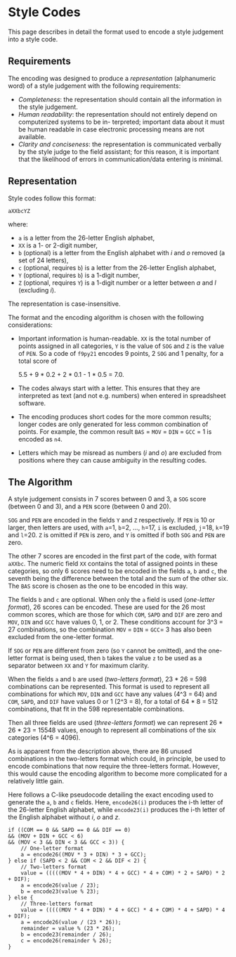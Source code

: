 # Style Codes

This page describes in detail the format used to encode a style judgement into a style code.

## Requirements

The encoding was designed to produce a _representation_ (alphanumeric word) of a style judgement with the following requirements: 

* _Completeness_: the representation should contain all the information in the style judgement.
* _Human readability_: the representation should not entirely depend on computerized systems to be in-
terpreted; important data about it must be human
readable in case electronic processing means are not available.
* _Clarity and conciseness_: the representation is communicated verbally by the style judge to the field assistant; for this reason, it is important that the likelihood of errors in communication/data entering is minimal.

## Representation

Style codes follow this format:

    aXXbcYZ

where:

* `a` is a letter from the 26-letter English alphabet,
* `XX` is a 1- or 2-digit number,
* `b` (optional) is a letter from the English alphabet with _i_ and _o_ removed (a set of 24 letters),
* `c` (optional, requires `b`) is a letter from the 26-letter English alphabet,
* `Y` (optional, requires `b`) is a 1-digit number,
* `Z` (optional, requires `Y`) is a 1-digit number or a letter between _a_ and _l_ (excluding _i_).

The representation is case-insensitive.

The format and the encoding algorithm is chosen with the following considerations:

* Important information is human-readable. `XX` is the total number of points assigned in all categories, `Y` is the value of `SOG` and `Z` is the value of `PEN`. So a code of `f9py21` encodes 9 points, 2 `SOG` and 1 penalty, for a total score of

  5.5 + 9 * 0.2 + 2 * 0.1 - 1 * 0.5 = 7.0.

* The codes always start with a letter. This ensures that they are interpreted as text (and not e.g. numbers) when entered in spreadsheet software.
* The encoding produces short codes for the more common results; longer codes are only generated for less common combination of points. For example, the common result `BAS` = `MOV` = `DIN` = `GCC` = 1 is encoded as `n4`.
* Letters which may be misread as numbers (_i_ and _o_) are excluded from positions where they can cause ambiguity in the resulting codes.

## The Algorithm

A style judgement consists in 7 scores between 0 and 3, a `SOG` score (between 0 and 3), and a `PEN` score (between 0 and 20).

`SOG` and `PEN` are encoded in the fields `Y` and `Z` respectively. If `PEN` is 10 or larger, then letters are used, with `a`=1, `b`=2, ..., `h`=17, `i` is excluded, `j`=18, `k`=19 and `l`=20. `Z` is omitted if `PEN` is zero, and `Y` is omitted if both `SOG` and `PEN` are zero.

The other 7 scores are encoded in the first part of the code, with format `aXXbc`. The numeric field `XX` contains the total of assigned points in these categories, so only 6 scores need to be encoded in the fields `a`, `b` and `c`, the seventh being the difference between the total and the sum of the other six. The `BAS` score is chosen as the one to be encoded in this way.

The fields `b` and `c` are optional. When only the `a` field is used (_one-letter format_), 26 scores can be encoded. These are used for the 26 most common scores, which are those for which `COM`, `SAPD` and `DIF` are zero and `MOV`, `DIN` and `GCC` have values 0, 1, or 2. These conditions account for 3^3 = 27 combinations, so the combination `MOV` = `DIN` = `GCC`= 3 has also been excluded from the one-letter format.

 If `SOG` or `PEN` are different from zero (so `Y` cannot be omitted), and the one-letter format is being used, then `b` takes the value `z` to be used as a separator between `XX` and `Y` for maximum clarity.

When the fields `a` and `b` are used (_two-letters format_), 23 * 26 = 598 combinations can be represented. This format is used to represent all combinations for which `MOV`, `DIN` and `GCC` have any values (4^3 = 64) and `COM`, `SAPD`, and `DIF` have values 0 or 1 (2^3 = 8), for a total of 64 * 8 = 512 combinations, that fit in the 598 representable combinations.

Then all three fields are used (_three-letters format_) we can represent 26 * 26 * 23 = 15548 values, enough to represent all combinations of the six categories (4^6 = 4096).

As is apparent from the description above, there are 86 unused combinations in the two-letters format which could, in principle, be used to encode combinations that now require the three-letters format. However, this would cause the encoding algorithm to become more complicated for a relatively little gain. 

Here follows a C-like pseudocode detailing the exact encoding used to generate the `a`, `b` and `c` fields. Here, `encode26(i)` produces the i-th letter of the 26-letter English alphabet, while `encode23(i)` produces the i-th letter of the English alphabet without _i_, _o_ and _z_.

    if ((COM == 0 && SAPD == 0 && DIF == 0)
    && (MOV + DIN + GCC < 6)
    && (MOV < 3 && DIN < 3 && GCC < 3)) {
        // One-letter format
        a = encode26((MOV * 3 + DIN) * 3 + GCC);
    } else if (SAPD < 2 && COM < 2 && DIF < 2) {
        // Two-letters format
        value = (((((MOV * 4 + DIN) * 4 + GCC) * 4 + COM) * 2 + SAPD) * 2 + DIF);
        a = encode26(value / 23);
        b = encode23(value % 23);
    } else {
        // Three-letters format
        value = (((((MOV * 4 + DIN) * 4 + GCC) * 4 + COM) * 4 + SAPD) * 4 + DIF);
        a = encode26(value / (23 * 26));
        remainder = value % (23 * 26);
        b = encode23(remainder / 26);
        c = encode26(remainder % 26);
    }